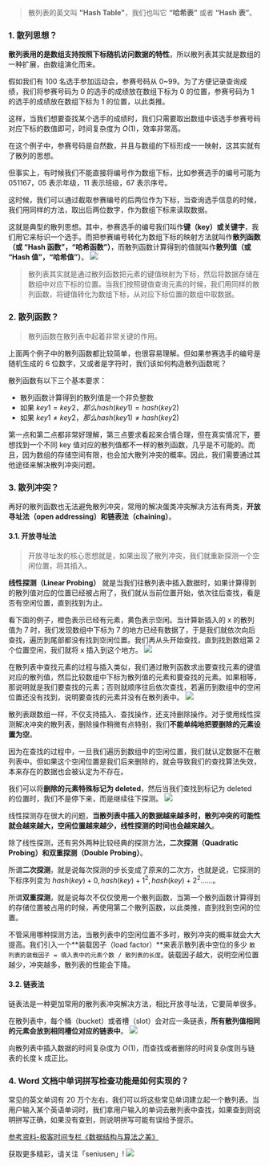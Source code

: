 > 散列表的英文叫 **"Hash Table"**，我们也叫它 **“哈希表”** 或者 **“Hash 表”**。


### 1. 散列思想？

**散列表用的是数组支持按照下标随机访问数据的特性**，所以散列表其实就是数组的一种扩展，由数组演化而来。

假如我们有 100 名选手参加运动会，参赛号码从 0~99。为了方便记录查询成绩，我们将参赛号码为 0 的选手的成绩放在数组下标为 0 的位置，参赛号码为 1 的选手的成绩放在数组下标为 1 的位置，以此类推。

这样，当我们想要查找某个选手的成绩时，我们只需要取出数组中该选手参赛号码对应下标的数值即可，时间复杂度为 $O(1)$，效率非常高。

在这个例子中，参赛号码是自然数，并且与数组的下标形成一一映射，这其实就有了散列的思想。

但事实上，有时候我们不能直接将编号作为数组下标，比如参赛选手的编号可能为 051167，05 表示年级，11 表示班级，67 表示序号。

这时候，我们可以通过截取参赛编号的后两位作为下标，当查询选手信息的时候，我们用同样的方法，取出后两位数字，作为数组下标来读取数据。

这就是典型的散列思想。其中，参赛选手的编号我们叫作**键（key）或关键字**，我们用它来标识一个选手。而把参赛编号转化为数组下标的映射方法就叫作**散列函数（或 “Hash 函数”，“哈希函数”）**，而散列函数计算得到的值就叫作**散列值（或 “Hash 值”，“哈希值”）**。
![](https://upload-images.jianshu.io/upload_images/11895466-e60c0c53db33ac96.jpg?imageMogr2/auto-orient/strip%7CimageView2/2/w/1240)

> 散列表其实就是通过散列函数把元素的键值映射为下标，然后将数据存储在数组中对应下标的位置。当我们按照键值查询元素的时候，我们用同样的散列函数，将键值转化为数组下标，从对应下标位置的数组中取数据。
### 2. 散列函数？

>散列函数在散列表中起着非常关键的作用。

上面两个例子中的散列函数都比较简单，也很容易理解。但如果参赛选手的编号是随机生成的  6 位数字，又或者是字符时，我们该如何构造散列函数呢？

散列函数有以下三个基本要求：
- 散列函数计算得到的散列值是一个非负整数
- 如果 $key1 = key2，那么 hash(key1) = hash(key2)$
- 如果 $key1 \not= key2，那么 hash(key1) \not= hash(key2)$

第一点和第二点都非常好理解，第三点要求看起来合情合理，但在真实情况下，要想找到一个不同 key 值对应的散列值都不一样的散列函数，几乎是不可能的。而且，因为数组的存储空间有限，也会加大散列冲突的概率。因此，我们需要通过其他途径来解决散列冲突问题。

### 3. 散列冲突？

再好的散列函数也无法避免散列冲突，常用的解决蛋类冲突解决方法有两类，**开放寻址法（open addressing）**和**链表法（chaining）**。

#### 3.1. 开放寻址法

>开放寻址发的核心思想就是，如果出现了散列冲突，我们就重新探测一个空闲位置，将其插入。

**线性探测（Linear Probing）** 就是当我们往散列表中插入数据时，如果计算得到的散列值对应的位置已经被占用了，我们就从当前位置开始，依次往后查找，看是否有空闲位置，直到找到为止。

看下面的例子，橙色表示已经有元素，黄色表示空闲。当计算新插入的 x 的散列值为 7 时，我们发现数组中下标为 7 的地方已经有数据了，于是我们就依次向后查找，遍历到尾部都没有找到空闲位置。我们再从头开始查找，直到找到数组第 2 个位置空闲，我们就将 x 插入到这个地方。
![](https://upload-images.jianshu.io/upload_images/11895466-96cb2ee7e3bd868a.jpg?imageMogr2/auto-orient/strip%7CimageView2/2/w/1240)

在散列表中查找元素的过程与插入类似，我们通过散列函数求出要查找元素的键值对应的散列值，然后比较数组中下标为散列值的元素和要查找的元素。如果相等，那说明就是我们要查找的元素；否则就顺序往后依次查找，若遍历到数组中的空闲位置还没有找到，说明要查找的元素并没有在散列表中。
![](https://upload-images.jianshu.io/upload_images/11895466-b4e61e179e65a6d6.jpg?imageMogr2/auto-orient/strip%7CimageView2/2/w/1240)

散列表跟数组一样，不仅支持插入、查找操作，还支持删除操作。对于使用线性探测解决冲突的散列表，删除操作稍微有点特别，我们**不能单纯地把要删除的元素设置为空**。

因为在查找的过程中，一旦我们遍历到数组中的空闲位置，我们就认定数据不在散列表中。但如果这个空闲位置是我们后来删除的，就会导致我们的查找算法失效，本来存在的数据也会被认定为不存在。

我们可以将**删除的元素特殊标记为 deleted**，然后当我们查找到标记为 deleted 的位置时，我们不是停下来，而是继续往下探测。
![](https://upload-images.jianshu.io/upload_images/11895466-61e5c69b31461a7d.jpg?imageMogr2/auto-orient/strip%7CimageView2/2/w/1240)

线性探测存在很大的问题，**当散列表中插入的数据越来越多时，散列冲突的可能性就会越来越大，空闲位置越来越少，线性探测的时间也会越来越久**。

除了线性探测，还有另外两种比较经典的探测方法，**二次探测（Quadratic Probing）**和**双重探测（Double Probing）**。

所谓**二次探测**，就是说每次探测的步长变成了原来的二次方，也就是说，它探测的下标序列变为 $hash(key) + 0, hash(key) + 1^2, hash(key) + 2^2 ……$。

所谓**双重探测**，就是说每次不仅仅使用一个散列函数，当第一个散列函数计算得到的存储位置被占用的时候，再使用第二个散列函数，以此类推，直到找到空闲的位置。

不管采用哪种探测方法，当散列表中的空闲位置不多时，散列冲突的概率就会大大提高。我们引入一个**装载因子（load factor）**来表示散列表中空位的多少 `散列表的装载因子 = 填入表中的元素个数 / 散列表的长度`。装载因子越大，说明空闲位置越少，冲突越多，散列表的性能会下降。
#### 3.2. 链表法

链表法是一种更加常用的散列表冲突解决方法，相比开放寻址法，它要简单很多。

在散列表中，每个桶（bucket）或者槽（slot）会对应一条链表，**所有散列值相同的元素会放到相同槽位对应的链表中**。
![](https://upload-images.jianshu.io/upload_images/11895466-c47c68264d571312.jpg?imageMogr2/auto-orient/strip%7CimageView2/2/w/1240)

向散列表中插入数据的时间复杂度为 $O(1)$，而查找或者删除的时间复杂度则与链表的长度 k 成正比。
### 4. Word 文档中单词拼写检查功能是如何实现的？
常见的英文单词有 20 万个左右，我们可以将这些常见单词建立起一个散列表。当用户输入某个英语单词时，我们拿用户输入的单词去散列表中查找，如果查到则说明拼写正确，如果没有查到，则说明拼写可能有误给予提示。


[参考资料-极客时间专栏《数据结构与算法之美》](https://time.geekbang.org/column/126)

获取更多精彩，请关注「seniusen」! 
![](https://upload-images.jianshu.io/upload_images/11895466-ee82f7655f20bfeb.jpg?imageMogr2/auto-orient/strip%7CimageView2/2/w/1240)
